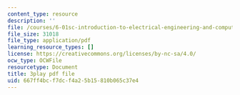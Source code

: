 ```yaml
---
content_type: resource
description: ''
file: /courses/6-01sc-introduction-to-electrical-engineering-and-computer-science-i-spring-2011/667ff4bcf7dcf4a25b15810b065c37e4_qGZy1CRoZdE.pdf
file_size: 31018
file_type: application/pdf
learning_resource_types: []
license: https://creativecommons.org/licenses/by-nc-sa/4.0/
ocw_type: OCWFile
resourcetype: Document
title: 3play pdf file
uid: 667ff4bc-f7dc-f4a2-5b15-810b065c37e4
---
```

